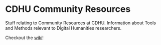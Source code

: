 # CDHU Community Resources
Stuff relating to Community Resources at CDHU. 
Information about Tools and Methods relevant to Digital Humanities researchers.

Checkout the [wiki](https://github.com/CDHUppsala/CDHUResources/wiki)!
